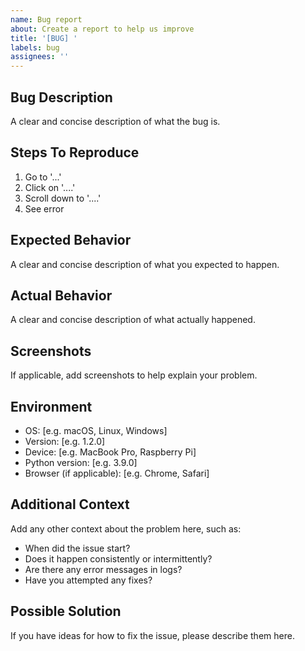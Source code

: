 ```yaml
---
name: Bug report
about: Create a report to help us improve
title: '[BUG] '
labels: bug
assignees: ''
---
```


## Bug Description
A clear and concise description of what the bug is.

## Steps To Reproduce
1. Go to '...'
2. Click on '....'
3. Scroll down to '....'
4. See error

## Expected Behavior
A clear and concise description of what you expected to happen.

## Actual Behavior
A clear and concise description of what actually happened.

## Screenshots
If applicable, add screenshots to help explain your problem.

## Environment
- OS: [e.g. macOS, Linux, Windows]
- Version: [e.g. 1.2.0]
- Device: [e.g. MacBook Pro, Raspberry Pi]
- Python version: [e.g. 3.9.0]
- Browser (if applicable): [e.g. Chrome, Safari]

## Additional Context
Add any other context about the problem here, such as:
- When did the issue start?
- Does it happen consistently or intermittently?
- Are there any error messages in logs?
- Have you attempted any fixes?

## Possible Solution
If you have ideas for how to fix the issue, please describe them here.

